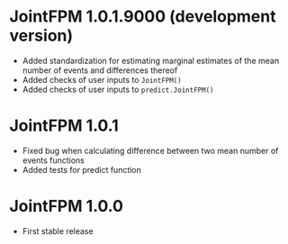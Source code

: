 # JointFPM 1.0.1.9000 (development version)

- Added standardization for estimating marginal estimates of the mean number of events and differences thereof
- Added checks of user inputs to `JointFPM()`
- Added checks of user inputs to `predict.JointFPM()`

# JointFPM 1.0.1

- Fixed bug when calculating difference between two mean number of events functions
- Added tests for predict function

# JointFPM 1.0.0

- First stable release

